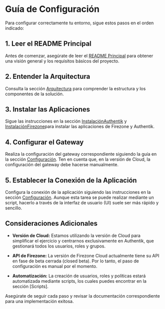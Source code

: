 # Guía de Configuración

Para configurar correctamente tu entorno, sigue estos pasos en el orden indicado:

## 1. Leer el README Principal

Antes de comenzar, asegúrate de leer el [README Principal](../README.md) para obtener una visión general y los requisitos básicos del proyecto.

## 2. Entender la Arquitectura

Consulta la sección [Arquitectura](../architecture/README.md) para comprender la estructura y los componentes de la solución.

## 3. Instalar las Aplicaciones

Sigue las instrucciones en la sección [InstalaciónAuthentik](../install/authentik/README.md) y [InstalaciónFirezone](../install/firezone/README.md)para instalar las aplicaciones de Firezone y Authentik.

## 4. Configurar el Gateway

Realiza la configuración del gateway correspondiente siguiendo la guía en la sección [Configuración](CONFIG.md). Ten en cuenta que, en la versión de Cloud, la configuración del gateway debe hacerse manualmente.

## 5. Establecer la Conexión de la Aplicación

Configura la conexión de la aplicación siguiendo las instrucciones en la sección [Configuración](CONFIG.md). Aunque esta tarea se puede realizar mediante un script, hacerlo a través de la interfaz de usuario (UI) suele ser más rápido y sencillo.

## Consideraciones Adicionales

- **Versión de Cloud:** Estamos utilizando la versión de Cloud para simplificar el ejercicio y centrarnos exclusivamente en Authentik, que gestionará todos los usuarios, roles y grupos.
  
- **API de Firezone:** La versión de Firezone Cloud actualmente tiene su API en fase de beta cerrada (closed beta). Por lo tanto, el paso de configuración es manual por el momento.

- **Automatización:** La creación de usuarios, roles y políticas estará automatizada mediante scripts, los cuales puedes encontrar en la sección [Scripts].

Asegúrate de seguir cada paso y revisar la documentación correspondiente para una implementación exitosa.
